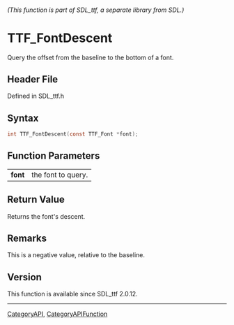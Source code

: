 ###### (This function is part of SDL_ttf, a separate library from SDL.)
# TTF_FontDescent

Query the offset from the baseline to the bottom of a font.

## Header File

Defined in SDL_ttf.h

## Syntax

```c
int TTF_FontDescent(const TTF_Font *font);

```

## Function Parameters

|              |                    |
| ------------ | ------------------ |
| **font**     | the font to query. |

## Return Value

Returns the font's descent.

## Remarks

This is a negative value, relative to the baseline.

## Version

This function is available since SDL_ttf 2.0.12.

----
[CategoryAPI](CategoryAPI), [CategoryAPIFunction](CategoryAPIFunction)

